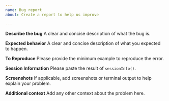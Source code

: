 ```yaml
---
name: Bug report
about: Create a report to help us improve

---
```


**Describe the bug**
A clear and concise description of what the bug is.

**Expected behavior**
A clear and concise description of what you expected to happen.

**To Reproduce**
Please provide the minimum example to reproduce the error.

**Session Information**
Please paste the result of `sessionInfo()`.

**Screenshots**
If applicable, add screenshots or terminal output to help explain your problem.

**Additional context**
Add any other context about the problem here.